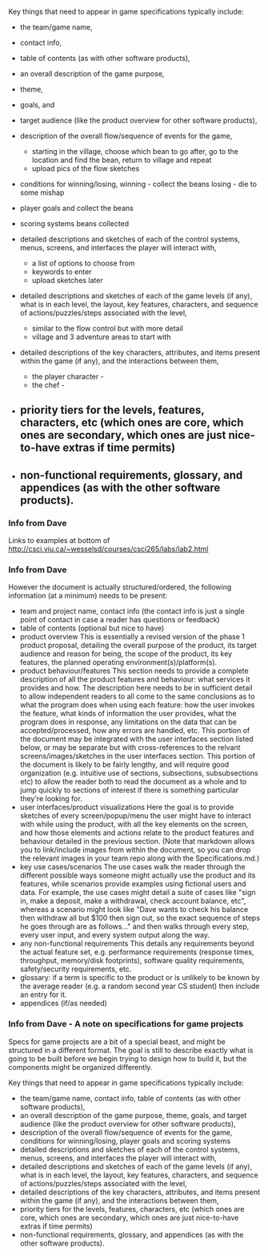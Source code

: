 Key things that need to appear in game specifications typically include:
- the team/game name, 
- contact info, 
- table of contents (as with other software products),
- an overall description of the game purpose, 
- theme, 
- goals, and 
- target audience (like the product overview for other software products),


- description of the overall flow/sequence of events for the game, 
    - starting in the village, choose which bean to go after, go to the location and find the bean, return to village and repeat
    - upload pics of the flow sketches
- conditions for winning/losing, 
    winning - collect the beans
    losing - die to some mishap
- player goals and 
    collect the beans
- scoring systems
    beans collected
- detailed descriptions and sketches of each of the control systems, menus, screens, and interfaces the player will interact with,
    - a list of options to choose from
    - keywords to enter
    - upload sketches later
- detailed descriptions and sketches of each of the game levels (if any), what is in each level, the layout, key features, characters, and sequence of actions/puzzles/steps associated with the level,
    - similar to the flow control but with more detail
    - village and 3 adventure areas to start with
- detailed descriptions of the key characters, attributes, and items present within the game (if any), and the interactions between them,
    - the player character - 
    - the chef - 
- priority tiers for the levels, features, characters, etc (which ones are core, which ones are secondary, which ones are just nice-to-have extras if time permits)
    - 
- non-functional requirements, glossary, and appendices (as with the other software products).
    - 


### Info from Dave 
Links to examples at bottom of http://csci.viu.ca/~wesselsd/courses/csci265/labs/lab2.html


### Info from Dave
However the document is actually structured/ordered, the following information (at a minimum) needs to be present:

- team and project name, contact info (the contact info is just a single point of contact in case a reader has questions or feedback)
- table of contents (optional but nice to have)
- product overview
    This is essentially a revised version of the phase 1 product proposal, detailing the overall purpose of the product, its target audience and reason for being, the scope of the product, its key features, the planned operating environment(s)/platform(s).
- product behaviour/features
    This section needs to provide a complete description of all the product features and behaviour: what services it provides and how.
    The description here needs to be in sufficient detail to allow independent readers to all come to the same conclusions as to what the program does when using each feature: how the user invokes the feature, what kinds of information the user provides, what the program does in response, any limitations on the data that can be accepted/processed, how any errors are handled, etc.
    This portion of the document may be integrated with the user interfaces section listed below, or may be separate but with cross-references to the relvant screens/images/sketches in the user interfaces section.
    This portion of the document is likely to be fairly lengthy, and will require good organization (e.g. intuitive use of sections, subsections, subsubsections etc) to allow the reader both to read the document as a whole and to jump quickly to sections of interest if there is something particular they're looking for.
- user interfaces/product visualizations
    Here the goal is to provide sketches of every screen/popup/menu the user might have to interact with while using the product, with all the key elements on the screen, and how those elements and actions relate to the product features and behaviour detailed in the previous section. (Note that markdown allows you to link/include images from within the document, so you can drop the relevant images in your team repo along with the Specifications.md.)
- key use cases/scenarios
    The use cases walk the reader through the different possible ways someone might actually use the product and its features, while scenarios provide examples using fictional users and data. For example, the use cases might detail a suite of cases like "sign in, make a deposit, make a withdrawal, check account balance, etc", whereas a scenario might look like "Dave wants to check his balance then withdraw all but $100 then sign out, so the exact sequence of steps he goes through are as follows..." and then walks through every step, every user input, and every system output along the way.
- any non-functional requirements
    This details any requirements beyond the actual feature set, e.g. performance requirements (response times, throughput, memory/disk footprints), software quality requirements, safety/security requirements, etc.
- glossary: if a term is specific to the product or is unlikely to be known by the average reader (e.g. a random second year CS student) then include an entry for it.
- appendices (if/as needed)


### Info from Dave - A note on specifications for game projects
Specs for game projects are a bit of a special beast, and might be structured in a different format. The goal is still to describe exactly what is going to be built before we begin trying to design how to build it, but the components might be organized differently.

Key things that need to appear in game specifications typically include:
- the team/game name, contact info, table of contents (as with other software products),
- an overall description of the game purpose, theme, goals, and target audience (like the product overview for other software products),
- description of the overall flow/sequence of events for the game, conditions for winning/losing, player goals and scoring systems
- detailed descriptions and sketches of each of the control systems, menus, screens, and interfaces the player will interact with,
- detailed descriptions and sketches of each of the game levels (if any), what is in each level, the layout, key features, characters, and sequence of actions/puzzles/steps associated with the level,
- detailed descriptions of the key characters, attributes, and items present within the game (if any), and the interactions between them,
- priority tiers for the levels, features, characters, etc (which ones are core, which ones are secondary, which ones are just nice-to-have extras if time permits)
- non-functional requirements, glossary, and appendices (as with the other software products).